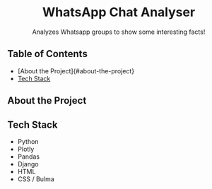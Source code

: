 <h1 align="center">WhatsApp Chat Analyser</h1>
<p align="center">
  Analyzes Whatsapp groups to show some interesting facts!
</p>

<!-- TABLE OF CONTENTS -->
## Table of Contents
* [About the Project]{#about-the-project}
* [Tech Stack](#tech-stack)


## About the Project



## Tech Stack
- Python
- Plotly
- Pandas
- Django
- HTML
- CSS / Bulma


